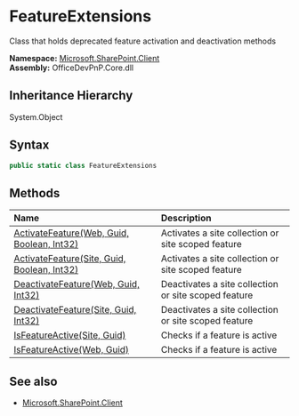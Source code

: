# FeatureExtensions
Class that holds deprecated feature activation and deactivation methods  

**Namespace:** [Microsoft.SharePoint.Client](Microsoft.SharePoint.Client.md)  
**Assembly:** OfficeDevPnP.Core.dll  
## Inheritance Hierarchy
System.Object  


## Syntax
```C#
public static class FeatureExtensions
```
## Methods
|**Name**|**Description**|
|:-----|:-----|
| [ActivateFeature(Web, Guid, Boolean, Int32)](Microsoft.SharePoint.Client.FeatureExtensions.f271be19.md) | Activates a site collection or site scoped feature
| [ActivateFeature(Site, Guid, Boolean, Int32)](Microsoft.SharePoint.Client.FeatureExtensions.effd1d56.md) | Activates a site collection or site scoped feature
| [DeactivateFeature(Web, Guid, Int32)](Microsoft.SharePoint.Client.FeatureExtensions.6458f3d3.md) | Deactivates a site collection or site scoped feature
| [DeactivateFeature(Site, Guid, Int32)](Microsoft.SharePoint.Client.FeatureExtensions.7920b763.md) | Deactivates a site collection or site scoped feature
| [IsFeatureActive(Site, Guid)](Microsoft.SharePoint.Client.FeatureExtensions.cc2efbd1.md) | Checks if a feature is active
| [IsFeatureActive(Web, Guid)](Microsoft.SharePoint.Client.FeatureExtensions.f83ba9cd.md) | Checks if a feature is active
## See also
- [Microsoft.SharePoint.Client](Microsoft.SharePoint.Client.md)
